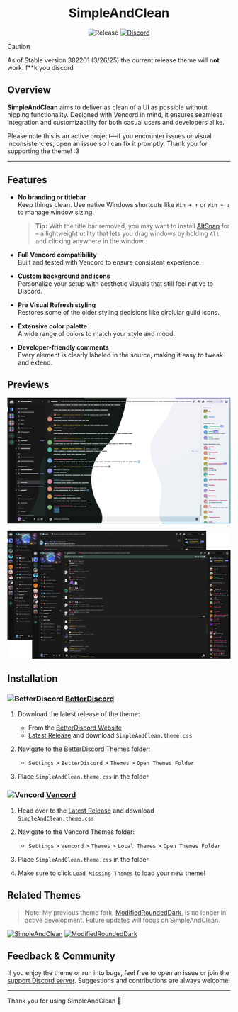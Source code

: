 <div align="center">
<h1>SimpleAndClean</h1>

![Release](https://img.shields.io/github/release/akrossu/SimpleAndClean?logo=github&include_prereleases=&sort=semver&color=62b061&style=flat-square) [![Discord](https://img.shields.io/discord/344266404993826817?logo=discord&logoColor=white&label=discord&color=7289DA&style=flat-square)](https://discord.gg/ANgfZVa)

</div>

> [!CAUTION]
> As of Stable version 382201 (3/26/25) the current release theme will **not** work. f**k you discord

## Overview

**SimpleAndClean** aims to deliver as clean of a UI as possible without nipping functionality. Designed with Vencord in mind, it ensures seamless integration and customizability for both casual users and developers alike.

Please note this is an active project—if you encounter issues or visual inconsistencies, open an issue so I can fix it promptly. Thank you for supporting the theme! :3

---

## Features

- **No branding or titlebar**  
  Keep things clean. Use native Windows shortcuts like `Win + ↑` or `Win + ↓` to manage window sizing.
  > **Tip:** With the title bar removed, you may want to install [AltSnap](https://github.com/RafaelBergson/AltSnap) for – a lightweight utility that lets you drag windows by holding `Alt` and clicking anywhere in the window.

- **Full Vencord compatibility**  
  Built and tested with Vencord to ensure consistent experience.

- **Custom background and icons**  
  Personalize your setup with aesthetic visuals that still feel native to Discord.
  
- **Pre Visual Refresh styling**  
  Restores some of the older styling decisions like circlular guild icons.
  
- **Extensive color palette**  
  A wide range of colors to match your style and mood.

- **Developer-friendly comments**  
  Every element is clearly labeled in the source, making it easy to tweak and extend.

## Previews

![Banner](https://github.com/akrossu/SimpleAndClean/blob/main/src/resources/theme-banner.png?raw=true)

![subBanner](https://github.com/akrossu/SimpleAndClean/blob/main/src/resources/theme.png?raw=true)

## Installation


### ![BetterDiscord](https://camo.githubusercontent.com/7d1f99fb97e9ddfc29029b00bed5b0e72f659aa321a8745c60c382e26ee67c35/68747470733a2f2f646973636f72642d657874656e73696f6e732e6769746875622e696f2f6173736574732f69636f6e732f626574746572646973636f72642e706e67) [BetterDiscord](https://betterdiscord.app/)

1. Download the latest release of the theme:
    - From the [BetterDiscord Website](https://betterdiscord.app/theme/)
    - [Latest Release](https://github.com/akrossu/SimpleAndClean/releases) and download `SimpleAndClean.theme.css`

2. Navigate to the BetterDiscord Themes folder:
    - `Settings` > `BetterDiscord` > `Themes` > `Open Themes Folder`

3. Place `SimpleAndClean.theme.css` in the folder

### ![Vencord](https://camo.githubusercontent.com/a8c728c8a3c92c7ac59e8c811da0e9a00513661c22f6fa4419ed4fbad662cc30/68747470733a2f2f646973636f72642d657874656e73696f6e732e6769746875622e696f2f6173736574732f69636f6e732f76656e636f72642e676966) [Vencord](https://vencord.dev/)

1. Head over to the [Latest Release](https://github.com/akrossu/SimpleAndClean/releases) and download `SimpleAndClean.theme.css`

2. Navigate to the Vencord Themes folder:
    - `Settings` > `Vencord` > `Themes` > `Local Themes` > `Open Themes Folder`

3. Place `SimpleAndClean.theme.css` in the folder

4. Make sure to click `Load Missing Themes` to load your new theme!

## Related Themes

> Note: My previous theme fork, [ModifiedRoundedDark](https://github.com/akrossu/ModifiedRoundedDark), is no longer in active development. Future updates will focus on SimpleAndClean.

[![SimpleAndClean](https://github-readme-stats.vercel.app/api/pin/?username=akrossu&repo=SimpleAndClean&bg_color=1B1D23&title_color=FFFFFF&text_color=AAAAAA&icon_color=D68881&hide_border=true)](https://github.com/akrossu/SimpleAndClean) [![ModifiedRoundedDark](https://github-readme-stats.vercel.app/api/pin/?username=akrossu&repo=modifiedroundeddark&bg_color=1B1D23&title_color=FFFFFF&text_color=AAAAAA&icon_color=D68881&hide_border=true)](https://github.com/akrossu/ModifiedRoundedDark)

## Feedback & Community

If you enjoy the theme or run into bugs, feel free to open an issue or join the [support Discord server](https://discord.gg/ANgfZVa). Suggestions and contributions are always welcome!

---

Thank you for using SimpleAndClean 💚
